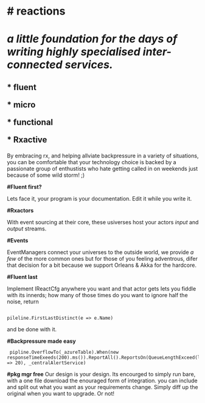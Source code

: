 <h1><b># reactions</b><h1>
<i>a little foundation for the days of writing highly specialised inter-connected services. </i> 

<h2>
<b>* fluent</b><p>
<b>* micro </b><p>
<b>* functional</b><p>
<b>* Rxactive</b><p>
</h2><p>

By embracing rx, and helping allviate backpressure in a variety of situations, you can be comfortable that your technology choice is backed by a passionate group of enthustists who hate getting called in on weekends just because of some wild storm! ;)

<b>#Fluent first?</b><p>
Lets face it, your program is your documentation. Edit it while you write it.

<b>#Rxactors</b><p>
With event sourcing at their core, these usiverses host your actors <i>input</i> and <i>output</i> streams. 

<b>#Events</b><p>
EventManagers connect your universes to the outside world, we provide <i>a few</i> of the more common ones but for those of you feeling adventrous, difer that decision for a bit because we support Orleans & Akka for the hardcore.

<b>#Fluent last</b><p>
Implement IReactCfg anywhere you want and that actor gets Iets you fiddle with its innerds; how many of those times do you want to ignore half the noise, return 
       <pre><code> pileline.FirstLastDistinct(e => e.Name)</code></pre>
and be done with it. 

<b>#Backpressure made easy</b>
<pre><code> pipline.OverflowTo(_azureTable).When(new responseTimeExeeds(200).ms()).ReportAll().ReportsOn(QueueLengthExceed(l => 20), _centralAlertService)</code></pre>

<b>#pkg mgr free</b>
Our design is your design. Its encourged to simply run bare, with a one file download the enouraged form of integration. you can include and split out what you want as your requirements change. Simply diff up the original when you want to upgrade. Or not!
